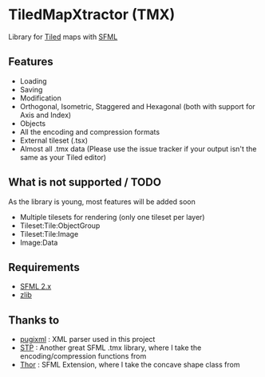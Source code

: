 # TiledMapXtractor (TMX)

Library for [Tiled](http://www.mapeditor.org/) maps with [SFML](https://github.com/SFML/SFML)

## Features

- Loading
- Saving
- Modification
- Orthogonal, Isometric, Staggered and Hexagonal (both with support for Axis and Index)
- Objects
- All the encoding and compression formats
- External tileset (.tsx)
- Almost all .tmx data (Please use the issue tracker if your output isn't the same as your Tiled editor)

## What is not supported / TODO

As the library is young, most features will be added soon

- Multiple tilesets for rendering (only one tileset per layer)
- Tileset:Tile:ObjectGroup
- Tileset:Tile:Image
- Image:Data

## Requirements

- [SFML 2.x](https://github.com/SFML/SFML)
- [zlib](http://www.zlib.net/)

## Thanks to

- [pugixml](https://github.com/zeux/pugixml) : XML parser used in this project
- [STP](https://github.com/edoren/STP) : Another great SFML .tmx library, where I take the encoding/compression functions from
- [Thor](https://github.com/Bromeon/Thor) : SFML Extension, where I take the concave shape class from
